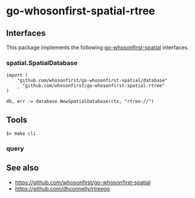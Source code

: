 # go-whosonfirst-spatial-rtree

## Interfaces

This package implements the following [go-whosonfirst-spatial](#) interfaces.

### spatial.SpatialDatabase

```
import (
	"github.com/whosonfirst/go-whosonfirst-spatial/database"
	_ "github.com/whosonfirst/go-whosonfirst-spatial-rtree"       
)

db, err := database.NewSpatialDatabase(ctx, "rtree://")
```

## Tools

```
$> make cli
```

### query

## See also

* https://github.com/whosonfirst/go-whosonfirst-spatial
* https://github.com/dhconnelly/rtreego